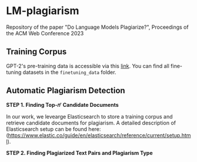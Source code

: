 # LM-plagiarism

Repository of the paper "Do Language Models Plagiarize?", Proceedings of the ACM Web Conference 2023


## Training Corpus
GPT-2's pre-training data is accessible via this [link](https://skylion007.github.io/OpenWebTextCorpus/). You can find all fine-tuning datasets in the ``finetuning_data`` folder.

## Automatic Plagiarism Detection
**STEP 1. Finding Top-𝑛′ Candidate Documents**

In our work, we levearge Elasticsearch to store a training corpus and retrieve candidate documents for plagiarism. A detailed description of Elasticsearch setup can be found here: (https://www.elastic.co/guide/en/elasticsearch/reference/current/setup.html).

**STEP 2. Finding Plagiarized Text Pairs and Plagiarism Type**

